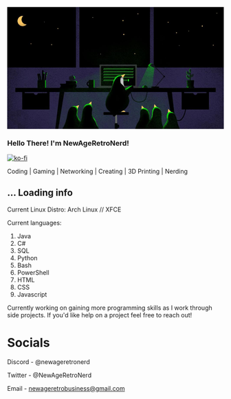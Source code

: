 <img src="./penguin_code.jpg" align="center"/>

### Hello There! I'm NewAgeRetroNerd!

[![ko-fi](https://ko-fi.com/img/githubbutton_sm.svg)](https://ko-fi.com/W7W1116ERJ)

Coding | Gaming | Networking | Creating | 3D Printing | Nerding

## ... Loading info
Current Linux Distro:
Arch Linux // XFCE

Current languages:

1) Java
2) C#
3) SQL
4) Python
5) Bash
6) PowerShell
7) HTML
8) CSS
9) Javascript

Currently working on gaining more programming skills as I work through side projects.
If you'd like help on a project feel free to reach out!

# Socials
Discord - @newageretronerd

Twitter - @NewAgeRetroNerd

Email   - newageretrobusiness@gmail.com
